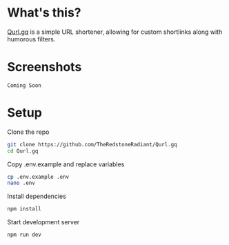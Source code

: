 # What's this?

[Qurl.gq](https://qurl.gq) is a simple URL shortener, allowing for custom shortlinks along with humorous filters.

# Screenshots

`Coming Soon`

# Setup

Clone the repo
```bash
git clone https://github.com/TheRedstoneRadiant/Qurl.gq
cd Qurl.gq
```

Copy .env.example and replace variables
```bash
cp .env.example .env
nano .env
```

Install dependencies
```bash
npm install
```

Start development server
```bash
npm run dev
````

